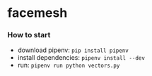 # facemesh


### How to start
- download pipenv: `pip install pipenv`
- install dependencies: `pipenv install --dev`
- run: `pipenv run python vectors.py`

